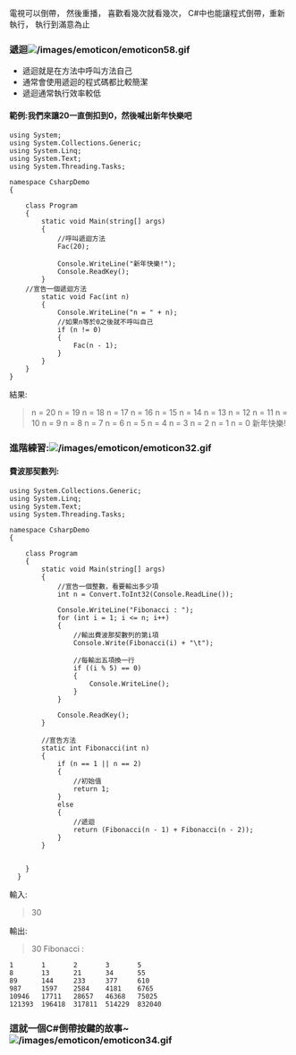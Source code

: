 電視可以倒帶，
然後重播，
喜歡看幾次就看幾次，
C#中也能讓程式倒帶，重新執行，
執行到滿意為止

### 遞迴![/images/emoticon/emoticon58.gif](/images/emoticon/emoticon58.gif)
* 遞迴就是在方法中呼叫方法自己
* 通常會使用遞迴的程式碼都比較簡潔
* 遞迴通常執行效率較低

#### 範例:我們來讓20一直倒扣到0，然後喊出新年快樂吧
```
using System;
using System.Collections.Generic;
using System.Linq;
using System.Text;
using System.Threading.Tasks;

namespace CsharpDemo
{

    class Program
    {
        static void Main(string[] args)
        {
            //呼叫遞迴方法
            Fac(20);
            
            Console.WriteLine("新年快樂!");
            Console.ReadKey();
        }
    //宣告一個遞迴方法
        static void Fac(int n)
        {
            Console.WriteLine("n = " + n);
            //如果n等於0之後就不呼叫自己
            if (n != 0)
            {
                Fac(n - 1);
            }
        }
    }
}
```
結果:
>n = 20
n = 19
n = 18
n = 17
n = 16
n = 15
n = 14
n = 13
n = 12
n = 11
n = 10
n = 9
n = 8
n = 7
n = 6
n = 5
n = 4
n = 3
n = 2
n = 1
n = 0
新年快樂!

### 進階練習:![/images/emoticon/emoticon32.gif](/images/emoticon/emoticon32.gif)
#### 費波那契數列:
```using System;
using System.Collections.Generic;
using System.Linq;
using System.Text;
using System.Threading.Tasks;

namespace CsharpDemo
{

    class Program
    {
        static void Main(string[] args)
        {
            //宣告一個整數，看要輸出多少項
            int n = Convert.ToInt32(Console.ReadLine());

            Console.WriteLine("Fibonacci : ");
            for (int i = 1; i <= n; i++)
            {
                //輸出費波那契數列的第i項
                Console.Write(Fibonacci(i) + "\t");

                //每輸出五項換一行
                if ((i % 5) == 0)
                {
                    Console.WriteLine();
                }
            }

            Console.ReadKey();
        }

        //宣告方法
        static int Fibonacci(int n)
        {
            if (n == 1 || n == 2)
            {
                //初始值
                return 1;
            }
            else
            {
                //遞迴
                return (Fibonacci(n - 1) + Fibonacci(n - 2));
            }
        }


    }
  }
  ```
  
  輸入:
  >30

輸出:
>30
>Fibonacci :
```
1       1       2       3       5
8       13      21      34      55
89      144     233     377     610
987     1597    2584    4181    6765
10946   17711   28657   46368   75025
121393  196418  317811  514229  832040
```

### 這就一個C#倒帶按鍵的故事~![/images/emoticon/emoticon34.gif](/images/emoticon/emoticon34.gif)